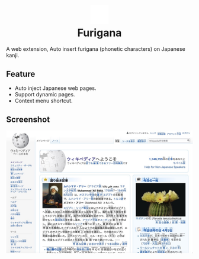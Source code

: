 <h1 align="center">
<img src="./icons/icon-light.svg" width='10%'/>
<br/>
Furigana
</h1>

A web extension, Auto insert furigana (phonetic characters) on Japanese kanji.

## Feature

* Auto inject Japanese web pages.
* Support dynamic pages.
* Context menu shortcut.

## Screenshot

![](./screenshot.jpg)